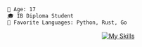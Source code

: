 
```diff 
🔞 Age: 17
🎓 IB Diploma Student
🌟 Favorite Languages: Python, Rust, Go
```
</p>


<div align="center">
  
[![My Skills](https://skillicons.dev/icons?i=astro,bash,css,discord,react,express,fastapi,flask,gitlab,github,golang,graphql,html,javascript,markdown,mongodb,mysql,netlify,nextjs,nodejs,python,react,rust,svelte,tailwind,typescript,vscode,vite)](https://skillicons.dev)
</div>
